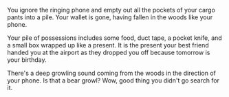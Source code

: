 You ignore the ringing phone and empty out all the pockets of your cargo pants into a pile. Your wallet is gone, having fallen in the woods like your phone.

 Your pile of possessions includes some food, duct tape, a pocket knife, and a small box wrapped up like a present. It is the present your best friend handed you at the airport as they dropped you off because tomorrow is your birthday.

There's a deep growling sound coming from the woods in the direction of your phone. Is that a bear growl? Wow, good thing you didn't go search for it.
